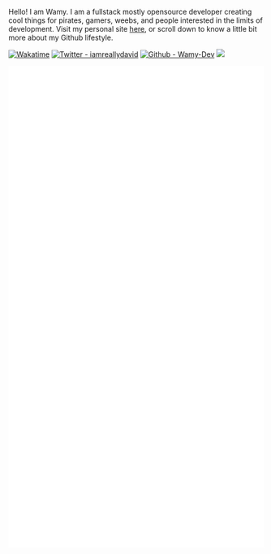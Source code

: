 Hello! I am Wamy. I am a fullstack mostly opensource developer creating cool things for pirates, gamers, weebs, and people interested in the limits of development. Visit my personal site [here](https://homeonacloud.com), or scroll down to know a little bit more about my Github lifestyle.

[![Wakatime](https://wakatime.com/badge/user/8d5b1709-d620-4aa3-a30a-df279e3a95b8.svg)](https://wakatime.com/@8d5b1709-d620-4aa3-a30a-df279e3a95b8)
[![Twitter - iamreallydavid](https://img.shields.io/badge/Twitter-anandasshalmon-1DA1F2)](https://twitter.com/anandasshalmon)
[![Github - Wamy-Dev](https://img.shields.io/badge/Github-ShalmonAnandas-171515)](https://github.com/ShalmonAnandas)
![](https://komarev.com/ghpvc/?username=ShalmonAnandas)

![Metrics](/github-metrics.svg)
